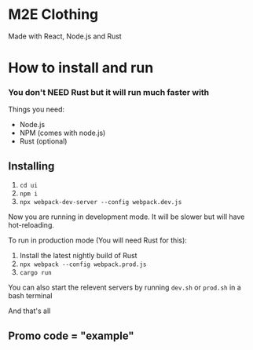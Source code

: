 # M2E Clothing
Made with React, Node.js and Rust

# How to install and run

### You don't NEED Rust but it will run much faster with

Things you need:
* Node.js
* NPM (comes with node.js)
* Rust (optional)

## Installing
1. `cd ui`
2. `npm i`
3. `npx webpack-dev-server --config webpack.dev.js`

Now you are running in development mode. It will be slower but will have hot-reloading.

To run in production mode (You will need Rust for this):

1. Install the latest nightly build of Rust
2. `npx webpack --config webpack.prod.js`
3. `cargo run`

You can also start the relevent servers by running `dev.sh` or `prod.sh` in a bash terminal

And that's all

## Promo code = "example"